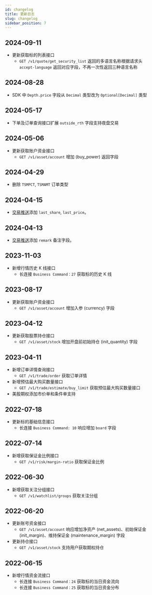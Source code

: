 ```yaml
---
id: changelog
title: 更新日志
slug: changelog
sidebar_position: 7
---
```


## 2024-09-11

- 更新获取标的列表接口
  - `GET /v1/quote/get_security_list` 返回的多语言名称根据请求头 `accept-language` 返回对应字段，不再一次性返回三种语言名称

## 2024-08-28

- SDK 中 `Depth.price` 字段从 `Decimal` 类型改为 `Optional[Decimal]` 类型

## 2024-05-17

- 下单及订单查询接口扩展 `outside_rth` 字段支持夜盘交易

## 2024-05-06

- 更新获取账户资金接口
  - `GET /v1/asset/account` 增加 (buy_power) 返回字段

## 2024-04-29

- 删除 `TSMPCT`, `TSMAMT` 订单类型

## 2024-04-15

- [交易推送](https://open.longportapp.com/docs/trade/trade-definition#websocket-%E6%8E%A8%E9%80%81%E9%80%9A%E7%9F%A5)添加 `last_share`, `last_price`。

## 2024-04-13

- [交易推送](https://open.longportapp.com/docs/trade/trade-definition#websocket-%E6%8E%A8%E9%80%81%E9%80%9A%E7%9F%A5)添加 `remark` 备注字段。

## 2023-11-03

- 新增行情历史 K 线接口
  - 长连接 `Business Command：27` 获取标的历史 K 线

## 2023-08-17

- 更新获取账户资金接口
  - `GET /v1/asset/account` 增加入参 (currency) 字段

## 2023-04-12

- 更新获取股票持仓接口
  - `GET /v1/asset/stock` 增加开盘前初始持仓 (init_quantity) 字段

## 2023-04-11

- 新增订单详情查询接口
  - `GET /v1/trade/order` 获取订单详情
- 新增预估最大购买数量接口
  - `GET /v1/trade/estimate/buy_limit` 获取预估最大购买数量接口
- 美股期权添加市价单和条件单支持

## 2022-07-18

- 更新标的基础信息接口
  - 长连接 `Business Command: 10` 响应增加 `board` 字段

## 2022-07-14

- 新增获取保证金比例接口
  - `GET /v1/risk/margin-ratio` 获取保证金比例

## 2022-06-30

- 新增获取关注分组接口
  - `GET /v1/watchlist/groups` 获取关注分组

## 2022-06-20

- 更新账号资金接口
  - `GET /v1/asset/account` 响应增加净资产 (net_assets)、初始保证金 (init_margin)、维持保证金 (maintenance_margin) 字段
- 更新持仓接口
  - `GET /v1/asset/stock` 支持用户获取期权持仓

## 2022-06-15

- 新增行情资金流接口
  - 长连接 `Business Command：24` 获取标的当日资金流向
  - 长连接 `Business Command：25` 获取标的当日资金分布
